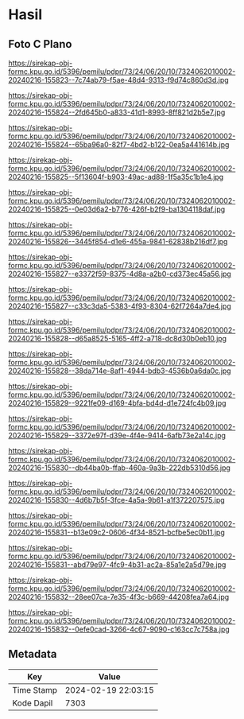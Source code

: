 # Hasil

## Foto C Plano

https://sirekap-obj-formc.kpu.go.id/5396/pemilu/pdpr/73/24/06/20/10/7324062010002-20240216-155823--7c74ab79-f5ae-48d4-9313-f9d74c860d3d.jpg

https://sirekap-obj-formc.kpu.go.id/5396/pemilu/pdpr/73/24/06/20/10/7324062010002-20240216-155824--2fd645b0-a833-41d1-8993-8ff821d2b5e7.jpg

https://sirekap-obj-formc.kpu.go.id/5396/pemilu/pdpr/73/24/06/20/10/7324062010002-20240216-155824--65ba96a0-82f7-4bd2-b122-0ea5a441614b.jpg

https://sirekap-obj-formc.kpu.go.id/5396/pemilu/pdpr/73/24/06/20/10/7324062010002-20240216-155825--5f13604f-b903-49ac-ad88-1f5a35c1b1e4.jpg

https://sirekap-obj-formc.kpu.go.id/5396/pemilu/pdpr/73/24/06/20/10/7324062010002-20240216-155825--0e03d6a2-b776-426f-b2f9-ba1304118daf.jpg

https://sirekap-obj-formc.kpu.go.id/5396/pemilu/pdpr/73/24/06/20/10/7324062010002-20240216-155826--3445f854-d1e6-455a-9841-62838b216df7.jpg

https://sirekap-obj-formc.kpu.go.id/5396/pemilu/pdpr/73/24/06/20/10/7324062010002-20240216-155827--e3372f59-8375-4d8a-a2b0-cd373ec45a56.jpg

https://sirekap-obj-formc.kpu.go.id/5396/pemilu/pdpr/73/24/06/20/10/7324062010002-20240216-155827--c33c3da5-5383-4f93-8304-62f7264a7de4.jpg

https://sirekap-obj-formc.kpu.go.id/5396/pemilu/pdpr/73/24/06/20/10/7324062010002-20240216-155828--d65a8525-5165-4ff2-a718-dc8d30b0eb10.jpg

https://sirekap-obj-formc.kpu.go.id/5396/pemilu/pdpr/73/24/06/20/10/7324062010002-20240216-155828--38da714e-8af1-4944-bdb3-4536b0a6da0c.jpg

https://sirekap-obj-formc.kpu.go.id/5396/pemilu/pdpr/73/24/06/20/10/7324062010002-20240216-155829--9221fe09-d169-4bfa-bd4d-d1e724fc4b09.jpg

https://sirekap-obj-formc.kpu.go.id/5396/pemilu/pdpr/73/24/06/20/10/7324062010002-20240216-155829--3372e97f-d39e-4f4e-9414-6afb73e2a14c.jpg

https://sirekap-obj-formc.kpu.go.id/5396/pemilu/pdpr/73/24/06/20/10/7324062010002-20240216-155830--db44ba0b-ffab-460a-9a3b-222db5310d56.jpg

https://sirekap-obj-formc.kpu.go.id/5396/pemilu/pdpr/73/24/06/20/10/7324062010002-20240216-155830--4d6b7b5f-3fce-4a5a-9b61-a1f372207575.jpg

https://sirekap-obj-formc.kpu.go.id/5396/pemilu/pdpr/73/24/06/20/10/7324062010002-20240216-155831--b13e09c2-0606-4f34-8521-bcfbe5ec0b11.jpg

https://sirekap-obj-formc.kpu.go.id/5396/pemilu/pdpr/73/24/06/20/10/7324062010002-20240216-155831--abd79e97-4fc9-4b31-ac2a-85a1e2a5d79e.jpg

https://sirekap-obj-formc.kpu.go.id/5396/pemilu/pdpr/73/24/06/20/10/7324062010002-20240216-155832--28ee07ca-7e35-4f3c-b669-44208fea7a64.jpg

https://sirekap-obj-formc.kpu.go.id/5396/pemilu/pdpr/73/24/06/20/10/7324062010002-20240216-155832--0efe0cad-3266-4c67-9090-c163cc7c758a.jpg


## Metadata

| Key        | Value               |
| ---------- | ------------------- |
| Time Stamp | 2024-02-19 22:03:15 |
| Kode Dapil | 7303                |




